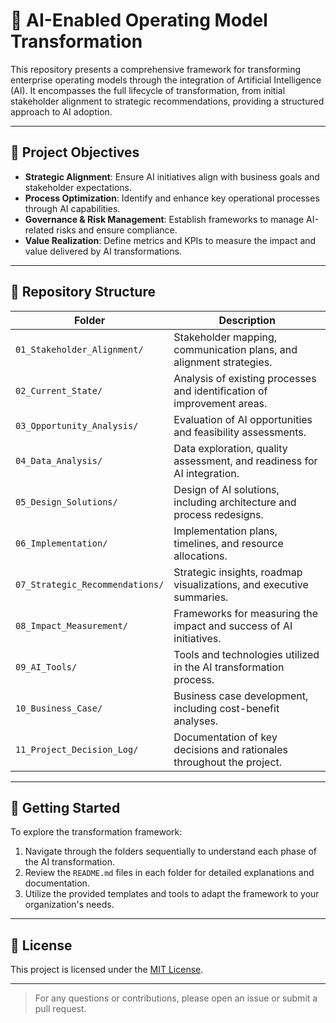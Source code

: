 # 🧠 AI-Enabled Operating Model Transformation

This repository presents a comprehensive framework for transforming enterprise operating models through the integration of Artificial Intelligence (AI). It encompasses the full lifecycle of transformation, from initial stakeholder alignment to strategic recommendations, providing a structured approach to AI adoption.

---

## 📌 Project Objectives

- **Strategic Alignment**: Ensure AI initiatives align with business goals and stakeholder expectations.
- **Process Optimization**: Identify and enhance key operational processes through AI capabilities.
- **Governance & Risk Management**: Establish frameworks to manage AI-related risks and ensure compliance.
- **Value Realization**: Define metrics and KPIs to measure the impact and value delivered by AI transformations.

---

## 📁 Repository Structure

| Folder | Description |
|--------|-------------|
| `01_Stakeholder_Alignment/` | Stakeholder mapping, communication plans, and alignment strategies. |
| `02_Current_State/` | Analysis of existing processes and identification of improvement areas. |
| `03_Opportunity_Analysis/` | Evaluation of AI opportunities and feasibility assessments. |
| `04_Data_Analysis/` | Data exploration, quality assessment, and readiness for AI integration. |
| `05_Design_Solutions/` | Design of AI solutions, including architecture and process redesigns. |
| `06_Implementation/` | Implementation plans, timelines, and resource allocations. |
| `07_Strategic_Recommendations/` | Strategic insights, roadmap visualizations, and executive summaries. |
| `08_Impact_Measurement/` | Frameworks for measuring the impact and success of AI initiatives. |
| `09_AI_Tools/` | Tools and technologies utilized in the AI transformation process. |
| `10_Business_Case/` | Business case development, including cost-benefit analyses. |
| `11_Project_Decision_Log/` | Documentation of key decisions and rationales throughout the project. |

---

## 🚀 Getting Started

To explore the transformation framework:

1. Navigate through the folders sequentially to understand each phase of the AI transformation.
2. Review the `README.md` files in each folder for detailed explanations and documentation.
3. Utilize the provided templates and tools to adapt the framework to your organization's needs.

---

## 📄 License

This project is licensed under the [MIT License](../LICENSE).

---

> For any questions or contributions, please open an issue or submit a pull request.

